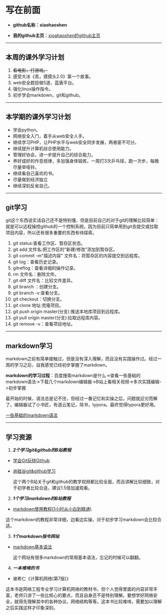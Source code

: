 # **写在前面**

- **github名称：xiaohaoshen**

- **我的github主页**：[xioahaoshen的github主页](https://github.com/xiaohaoshen)    

---

## **本周的课外学习计划**

1. ~~看电影，打游戏。~~
2. 感受大冰《乖，摸摸头2.0》第一个故事。
3. web安全题目做5道，蓝盾平台。
4. 强化linux操作指令。
5. 初步学会markdown，git和github。

---

## **本学期的课外学习计划**

* 学会python。
* 网络安全入门，着手从web安全人手。
* 继续学习PHP，让PHP水平与web安全同步发展，两者密不可分。
* 继续提升计算机综合使用能力。
* 管理好协会，进一步提升自己的综合能力。
* 养好成好的作息规律，多加强身体锻炼，一周打3次乒乓球，跑一次步，每晚尽量举哑铃。
* 继续看自己喜欢的书。
* 尽量做到经济独立
* 继续深刻反省自己。

---

## **git学习**

​    git这个东西说实话自己还不是特别懂，但是目前自己的对于git的理解比较简单：就是可以远程操控github的一个控制系统。因为目前只简单用到git去提交或拉取项目内容，所以还有很多重要的东西有待探索。

1. git status:查看工作区、暂存区状态。
2. git add  文件名:把工作区的“新建/修改”添加到暂存区。
3. git commit  -m"描述内容"  文件名：将暂存区的内容提交到远程库。
4. git log：查看历史记录。
5. gitreflog：查看详细的操作记录。
6. rm 文件名：删除文件。
7. git diff  文件名：比较文件差异。
8. git branch ：创建分支。
9. git branch -v:查看分支。
10. git checkout：切换分支。
11. git clone 地址:克隆项目。
12. git push origin master(分支):推送本地库项目到远程库。
13. git pull  origin master(分支):拉取远程库内容。
14. git remove -v：查看项目地址。

---

## **markdown学习**

markdown之前有简单接触过，但是没有深入理解，而且没有实践操作过。经过一周的学习之后，自我感觉已经初步掌握了markdown。

**markdown的学习过程**：百度搜索markdown是什么->查看一些基础的markdown语法->下载几个markdown编辑器->B站上看相关视频->多次实践编辑->初步掌握

最开始的时候，语法总是记不住，但经过一番记忆和实操之后，问题就迎刃而解了。编辑器试了小书匠，有道云笔记，简书，typora。最终觉得typora更好用。

[一些基础的markdown语法](https://www.jianshu.com/p/191d1e21f7ed)

---

## **学习资源**  

1. ***2个学习git&github的B站教程***

- [学会Git玩转Github](https://www.bilibili.com/video/av10475153)

- [尚硅谷git&github学习](https://www.bilibili.com/video/av24441039)

  这个两个B站关于git和github的教学视频都比较全面，而且讲解比较细致，对于初学者比较合适，建议1.5倍加速观看。 

2. ***1个学习markdown的B站教程***

- [markdown使用教程(1小时从小白到精通)](https://www.bilibili.com/video/av68984507?from=search&seid=15404501020569252578) 

​             这个markdown的教程非常详细，边看边实操，对于初步学习markdown会比较合适。

3. ***1个markdown指令网站***

- [markdown基本语法](https://www.jianshu.com/p/191d1e21f7ed)

  这个网站有很多markdown的常用基本语法，忘记的时候可以翻翻。

4. ***一本难啃的书***

- 谢希仁《计算机网络(第7版)》

​               这本书是网络工程专业学习计算机网络的教材书，但个人觉得里面的内容非常丰富，老师只讲了一些比核心的要点，而且自身还不是特别理解。要想学好网络安全，就得先理解其中的各种协议，网络结构等等。这本书比较难啃，需要加以理解之后实践这样才印象深刻。
